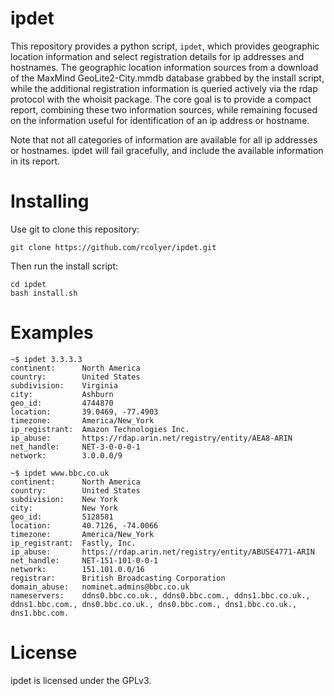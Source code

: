 # ipdet

This repository provides a python script, `ipdet`, which provides geographic
location information and select registration details for ip addresses and
hostnames.  The geographic location information sources from a download of the
MaxMind GeoLite2-City.mmdb database grabbed by the install script, while the
additional registration information is queried actively via the rdap protocol
with the whoisit package.  The core goal is to provide a compact report,
combining these two information sources, while remaining focused on the
information useful for identification of an ip address or hostname.

Note that not all categories of information are available for all ip addresses
or hostnames.  ipdet will fail gracefully, and include the available
information in its report.


# Installing

Use git to clone this repository:

```
git clone https://github.com/rcolyer/ipdet.git
```

Then run the install script:

```
cd ipdet
bash install.sh
```


# Examples

```
~$ ipdet 3.3.3.3
continent:      North America
country:        United States
subdivision:    Virginia
city:           Ashburn
geo_id:         4744870
location:       39.0469, -77.4903
timezone:       America/New_York
ip_registrant:  Amazon Technologies Inc.
ip_abuse:       https://rdap.arin.net/registry/entity/AEA8-ARIN
net_handle:     NET-3-0-0-0-1
network:        3.0.0.0/9
```

```
~$ ipdet www.bbc.co.uk
continent:      North America
country:        United States
subdivision:    New York
city:           New York
geo_id:         5128581
location:       40.7126, -74.0066
timezone:       America/New_York
ip_registrant:  Fastly, Inc.
ip_abuse:       https://rdap.arin.net/registry/entity/ABUSE4771-ARIN
net_handle:     NET-151-101-0-0-1
network:        151.101.0.0/16
registrar:      British Broadcasting Corporation
domain_abuse:   nominet.admins@bbc.co.uk
nameservers:    ddns0.bbc.co.uk., ddns0.bbc.com., ddns1.bbc.co.uk., ddns1.bbc.com., dns0.bbc.co.uk., dns0.bbc.com., dns1.bbc.co.uk., dns1.bbc.com.
```


# License

ipdet is licensed under the GPLv3.

